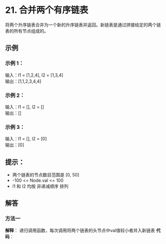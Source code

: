 # 21. 合并两个有序链表
将两个升序链表合并为一个新的升序链表并返回。新链表是通过拼接给定的两个链表的所有节点组成的。 

## 示例
### 示例 1：

输入：l1 = [1,2,4], l2 = [1,3,4]  
输出：[1,1,2,3,4,4]  

### 示例 2：

输入：l1 = [], l2 = []  
输出：[]  

### 示例 3：

输入：l1 = [], l2 = [0]  
输出：[0]  
 

## 提示：

- 两个链表的节点数目范围是 [0, 50]
- -100 <= Node.val <= 100
- l1 和 l2 均按 非递减顺序 排列

## 解答
### 方法一
**解释**：
递归调用函数，每次调用将两个链表的头节点中val值较小者并入新链表
**代码**：

